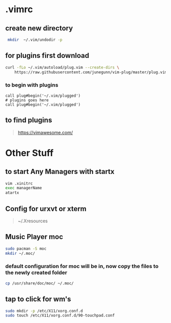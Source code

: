# .vimrc

## create new directory 
```bash
 mkdir  ~/.vim/undodir -p
 ```

## for plugins first download
```bash
curl -fLo ~/.vim/autoload/plug.vim --create-dirs \
    https://raw.githubusercontent.com/junegunn/vim-plug/master/plug.vim
```
    
### to begin with plugins
```vim
call plug#begin('~/.vim/plugged')
# plugins goes here
call plug#begin('~/.vim/plugged')
```

## to find plugins
> https://vimawesome.com/

# Other Stuff
## to start Any Managers with startx
```bash
vim .xinitrc
exec managerName
atartx
```
## Config for urxvt or xterm
> ~/.Xresources

## Music Player moc
```bash
sudo pacman -S moc
mkdir ~/.moc/
```
### default configuration for moc will be in, now copy the files to the newly created folder
```bash
cp /usr/share/doc/moc/ ~/.moc/
```
## tap to click for wm's
```bash
sudo mkdir -p /etc/X11/xorg.conf.d
sudo touch /etc/X11/xorg.conf.d/90-touchpad.conf
```
